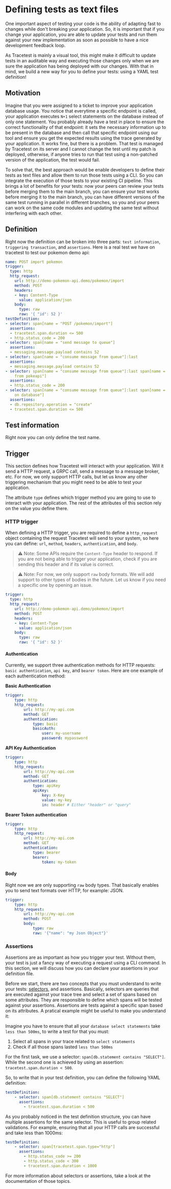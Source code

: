 # Defining tests as text files

One important aspect of testing your code is the ability of adapting fast to changes while don't breaking your application. So, it is important that if you change your application, you are able to update your tests and run them against your new implementation as soon as possible to have a nice development feedback loop.

As Tracetest is mainly a visual tool, this might make it difficult to update tests in an auditable way and executing those changes only when we are sure the application has being deployed with our changes. With that in mind, we build a new way for you to define your tests: using a YAML test definition!

## Motivation

Imagine that you were assigned to a ticket to improve your application database usage. You notice that everytime a specific endpoint is called, your application executes `N+1` select statements on the database instead of only one statement. You probably already have a test in place to ensure the correct functionality of that endpoint: it sets the necessary information up to be present in the database and then call that specific endpoint using our tool and ensure you get the expected results using the trace generated by your application. It works fine, but there is a problem. That test is managed by Tracetest on its server and I cannot change the test until my patch is deployed, otherwise, if anyone tries to run that test using a non-patched version of the application, the test would fail.

To solve that, the best approach would be enable developers to define their tests as text files and allow them to run those tests using a CLI. So you can integrate the execution of those tests to your existing CI pipeline. This brings a lot of benefits for your tests: now your peers can review your tests before merging them to the main branch, you can ensure your test works before merging it to the main branch, you can have different versions of the same test running in parallel in different branches, so you and your peers can work on the same code modules and updating the same test without interfering with each other.

## Definition

Right now the definition can be broken into three parts: `test information`, `triggering transaction`, and `assertions`. Here is a real test we have on tracetest to test our pokemon demo api:

```yaml
name: POST import pokemon
trigger:
  type: http
  http_request:
    url: http://demo-pokemon-api.demo/pokemon/import
    method: POST
    headers:
    - key: Content-Type
      value: application/json
    body:
      type: raw
      raw: '{ "id": 52 }'
testDefinition:
- selector: span[name = "POST /pokemon/import"]
  assertions:
  - tracetest.span.duration <= 500
  - http.status_code = 200
- selector: span[name = "send message to queue"]
  assertions:
  - messaging.message.payload contains 52
- selector: span[name = "consume message from queue"]:last
  assertions:
  - messaging.message.payload contains 52
- selector: span[name = "consume message from queue"]:last span[name = "import pokemon
    from pokeapi"]
  assertions:
  - http.status_code = 200
- selector: span[name = "consume message from queue"]:last span[name = "save pokemon
    on database"]
  assertions:
  - db.repository.operation = "create"
  - tracetest.span.duration <= 500
```

## Test information
Right now you can only define the test name.

## Trigger
This section defines how Tracetest will interact with your application. Will it send a HTTP request, a GRPC call, send a message to a message broker, etc. For now, we only support HTTP calls, but let us know any other triggering mechanism that you might need to be able to test your application.

The attribute `type` defines which trigger method you are going to use to interact with your application. The rest of the attributes of this section rely on the value you define there.

### HTTP trigger
When defining a HTTP trigger, you are required to define a `http_request` object containing the request Tracetest will send to your system, so here you can define: `url`, `method`, `headers`, `authentication`, and `body`.

> :warning: Note: Some APIs require the `Content-Type` header to respond. If you are not being able to trigger your application, check if you are sending this header and if its value is correct.

> :warning: Note: For now, we only support `raw` body formats. We will add support to other types of bodies in the future. Let us know if you need a specific one by opening an issue.

```yaml
trigger:
  type: http
  http_request:
    url: http://demo-pokemon-api.demo/pokemon/import
    method: POST
    headers:
    - key: Content-Type
      value: application/json
    body:
      type: raw
      raw: '{ "id": 52 }'
```

#### Authentication
Currently, we support three authentication methods for HTTP requests: `basic authentication`, `api key`, and `bearer token`. Here are one example of each authentication method:

**Basic Authentication**
```yaml
trigger:
    type: http
    http_request:
        url: http://my-api.com
        method: GET
        authentication:
            type: basic
            basicAuth:
                user: my-username
                password: mypassword
```

**API Key Authentication**
```yaml
trigger:
    type: http
    http_request:
        url: http://my-api.com
        method: GET
        authentication:
            type: apiKey
            apiKey:
                key: X-Key
                value: my-key
                in: header # Either "header" or "query"
```

**Bearer Token authentication**
```yaml
trigger:
    type: http
    http_request:
        url: http://my-api.com
        method: GET
        authentication:
            type: bearer
            bearer:
                token: my-token
```

#### Body

Right now we are only supporting `raw` body types. That basically enables you to send text formats over HTTP, for example: JSON.

```yaml
trigger:
    type: http
    http_request:
        url: http://my-api.com
        method: POST
        body:
            type: raw
            raw: '{"name": "my Json Object"}'
```

### Assertions
Assertions are as important as how you trigger your test. Without them, your test is just a fancy way of executing a request using a CLI command. In this section, we will discuss how you can declare your assertions in your definition file.

Before we start, there are two concepts that you must understand to write your tests: [selectors](https://kubeshop.github.io/tracetest/advanced-selectors/), and assertions. Basically, selectors are queries that are executed against your trace tree and select a set of spans based on some attributes. They are responsible to define which spans will be tested against your assertions. Assertions are tests against a specific span based on its attributes. A pratical example might be useful to make you understand it:

Imagine you have to ensure that all your `database select statements` take `less than 500ms`, to write a test for that you must:

1. Select all spans in your trace related to `select statements`
2. Check if all those spans lasted `less than 500ms`

For the first task, we use a selector: `span[db.statement contains "SELECT"]`. While the second one is achieved by using an assertion: `tracetest.span.duration < 500`.

So, to write that in your test definition, you can define the following YAML definition:

```yaml
testDefinition:
    - selector: span[db.statement contains "SELECT"]
      assertions:
        - tracetest.span.duration < 500
```

As you probably noticed in the test definition structure, you can have multiple assertions for the same selector. This is useful to group related validations. For example, ensuring that all your HTTP calls are successful and take less than 1000ms:

```yaml
testDefinition:
    - selector: span[tracetest.span.type="http"]
      assertions:
        - http.status_code >= 200
        - http.status_code < 300
        - tracetest.span.duration < 1000
``` 

For more information about selectors or assertions, take a look at the documentation of those topics.
